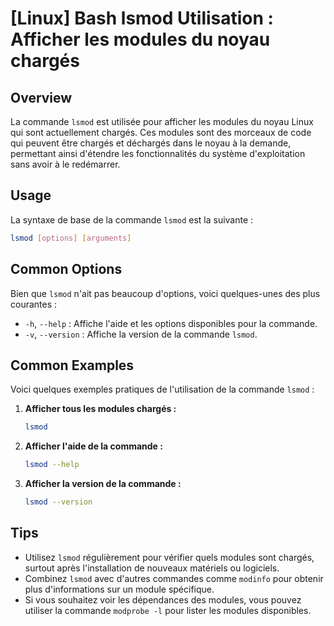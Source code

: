 # [Linux] Bash lsmod Utilisation : Afficher les modules du noyau chargés

## Overview
La commande `lsmod` est utilisée pour afficher les modules du noyau Linux qui sont actuellement chargés. Ces modules sont des morceaux de code qui peuvent être chargés et déchargés dans le noyau à la demande, permettant ainsi d'étendre les fonctionnalités du système d'exploitation sans avoir à le redémarrer.

## Usage
La syntaxe de base de la commande `lsmod` est la suivante :

```bash
lsmod [options] [arguments]
```

## Common Options
Bien que `lsmod` n'ait pas beaucoup d'options, voici quelques-unes des plus courantes :

- `-h`, `--help` : Affiche l'aide et les options disponibles pour la commande.
- `-v`, `--version` : Affiche la version de la commande `lsmod`.

## Common Examples
Voici quelques exemples pratiques de l'utilisation de la commande `lsmod` :

1. **Afficher tous les modules chargés :**
   ```bash
   lsmod
   ```

2. **Afficher l'aide de la commande :**
   ```bash
   lsmod --help
   ```

3. **Afficher la version de la commande :**
   ```bash
   lsmod --version
   ```

## Tips
- Utilisez `lsmod` régulièrement pour vérifier quels modules sont chargés, surtout après l'installation de nouveaux matériels ou logiciels.
- Combinez `lsmod` avec d'autres commandes comme `modinfo` pour obtenir plus d'informations sur un module spécifique.
- Si vous souhaitez voir les dépendances des modules, vous pouvez utiliser la commande `modprobe -l` pour lister les modules disponibles.